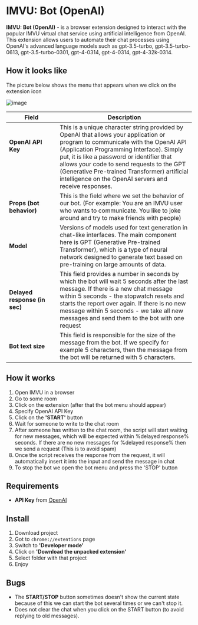 # IMVU: Bot (OpenAI)
<b>IMVU: Bot (OpenAI)</b> - is a browser extension designed to interact with the popular IMVU virtual chat service using artificial intelligence from OpenAI. 
This extension allows users to automate their chat processes using OpenAI's advanced language models such as gpt-3.5-turbo, gpt-3.5-turbo-0613, gpt-3.5-turbo-0301, gpt-4-0314, gpt-4-0314, gpt-4-32k-0314.

## How it looks like
The picture below shows the menu that appears when we click on the extension icon

![image](https://github.com/ncctcr/imvu-openai-bot/assets/37658170/e480574e-ee38-4b40-aa67-aff20ee4fe00)


|  Field | Description |
|---|---|
| <b>OpenAI API Key</b>&nbsp; &nbsp; &nbsp; &nbsp; &nbsp; &nbsp; &nbsp; &nbsp; &nbsp; &nbsp; &nbsp; &nbsp; &nbsp; &nbsp; &nbsp; &nbsp; &nbsp; &nbsp; &nbsp; &nbsp; &nbsp; &nbsp; &nbsp; &nbsp; &nbsp; &nbsp; &nbsp; &nbsp; &nbsp; &nbsp; &nbsp; &nbsp; &nbsp; &nbsp; &nbsp; &nbsp; &nbsp; &nbsp; &nbsp; &nbsp; &nbsp; &nbsp; &nbsp; &nbsp; &nbsp;&nbsp; &nbsp; &nbsp; &nbsp; &nbsp; &nbsp; &nbsp; &nbsp; &nbsp;| This is a unique character string provided by OpenAI that allows your application or program to communicate with the OpenAI API (Application Programming Interface). Simply put, it is like a password or identifier that allows your code to send requests to the GPT (Generative Pre-trained Transformer) artificial intelligence on the OpenAI servers and receive responses. |
| <b>Props (bot behavior)</b> |  This is the field where we set the behavior of our bot. (For example: You are an IMVU user who wants to communicate. You like to joke around and try to make friends with people) |
| <b>Model</b> | Versions of models used for text generation in chat-like interfaces. The main component here is GPT (Generative Pre-trained Transformer), which is a type of neural network designed to generate text based on pre-training on large amounts of data. |
| <b>Delayed response (in sec)</b> | This field provides a number in seconds by which the bot will wait 5 seconds after the last message. If there is a new chat message within 5 seconds - the stopwatch resets and starts the report over again. If there is no new message within 5 seconds - we take all new messages and send them to the bot with one request |
| <b>Bot text size</b> | This field is responsible for the size of the message from the bot. If we specify for example 5 characters, then the message from the bot will be returned with 5 characters. |

## How it works
1. Open IMVU in a browser
2. Go to some room
3. Click on the extension (after that the bot menu should appear)
4. Specify OpenAI API Key
5. Click on the <b>'START'</b> button
6. Wait for someone to write to the chat room
7. After someone has written to the chat room, the script will start waiting for new messages, which will be expected within %delayed response% seconds. If there are no new messages for %delayed response% then we send a request (This is to avoid spam)
8. Once the script receives the response from the request, it will automatically insert it into the input and send the message in chat
9. To stop the bot we open the bot menu and press the 'STOP' button

## Requirements
- <b>API Key</b> from [OpenAI](https://platform.openai.com/) 

## Install
1. Download project
2. Got to <code>chrome://extentions</code> page 
3. Switch to <b>'Developer mode'</b>
4. Click on <b>'Download the unpacked extension'</b>
5. Select folder with that project
6. Enjoy

## Bugs
- The <b>START/STOP</b> button sometimes doesn't show the current state because of this we can start the bot several times or we can't stop it.
- Does not clear the chat when you click on the START button (to avoid replying to old messages).
